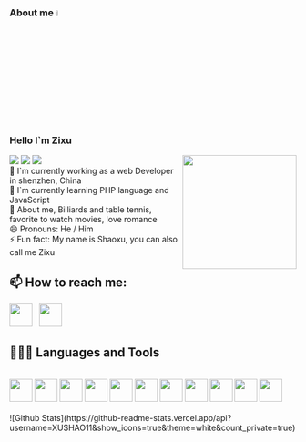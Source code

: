 ### About me <a href="https://www.gautamkrishnar.com/"><img src="https://media.giphy.com/media/hvRJCLFzcasrR4ia7z/giphy.gif" width="5%"></a>

<!DOCTYPE html>
<html lang="en">

<head>
  <meta charset="UTF-8">
  <meta http-equiv="X-UA-Compatible" content="IE=edge">
  <meta name="viewport" content="width=device-width, initial-scale=1.0">
</head>
<body>
  <div class="card">
    <div class="tools">
      <div class="circle">
        <span class="red box"></span>
      </div>
      <div class="circle">
        <span class="yellow box"></span>
      </div>
      <div class="circle">
        <span class="green box"></span>
      </div>
    </div>
    <div class="hhh">
      <div>
        <h3>Hello I`m Zixu</h3>
        <span > <img src="https://img.shields.io/badge/-HTML5-E34F26?style=flat-square&logo=html5&logoColor=white" /> <img src="https://img.shields.io/badge/-CSS3-1572B6?style=flat-square&logo=css3" /> <img src="https://img.shields.io/badge/-JavaScript-oringe?style=flat-square&logo=javascript" /> </span>
          <img align="right"  style="width: 200px !important;" src="https://img1.imgtp.com/2023/05/06/V0d0pHkU.gif" alt="" class="gif01">
      </div>
    </div>
  </div>
  <div class="box1">
    <div class="love">
      <div class="mainBox-1">
        <div>
          <div>
            🔭 I`m currently working as a web Developer in shenzhen, China
          </div>
          <div>
            🌱 I`m currently learning PHP language and JavaScript
          </div>
          <div>
            💬 About me, Billiards and table tennis, favorite to watch movies, love romance
          </div>
          <div>
            😄 Pronouns: He / Him
          </div>
          <div>
            ⚡ Fun fact: My name is Shaoxu, you can also call me Zixu
          </div>
        </div>
      </div>
    </div>
    <h2> 📫 How to reach me:</h2>
    <a
      href="tencent://message/?Menu=yes&uin=1217671134&Site=80fans&Service=300&sigT=45a1e5847943b64c6ff3990f8a9e644d2b31356cb0b4ac6b24663a3c8dd0f8aa12a545b1714f9d45"><img
        height="40" src="https://img1.imgtp.com/2023/05/06/QcDHtxqX.svg"></a>
    &nbsp;
    <a href="mailto:m13333804573@163.com"><img height="40" src="https://img1.imgtp.com/2023/05/06/CkzK7w7G.svg"></a>
    <h2>👨🏻‍💻 Languages and Tools</h2> <br />
    <div class="code">
      <code><img height="40" src="https://img1.imgtp.com/2023/05/06/AVvOYgYl.svg"></code>
      <code><img height="40" src="https://img1.imgtp.com/2023/05/06/e1Lqelwi.svg"></code>
      <code><img height="40" src="https://img1.imgtp.com/2023/05/06/j01edMe2.svg"></code>
      <code><img height="40" src="https://img1.imgtp.com/2023/05/06/yRCFCfSH.svg"></code>
      <code><img height="40" src="https://img1.imgtp.com/2023/05/06/KPwv0Wql.svg"></code>
      <code><img height="40" src="https://img1.imgtp.com/2023/05/06/4Pv9k9oe.svg"></code>
      <code><img height="40" src="https://img1.imgtp.com/2023/05/06/X1eFNpoB.png"></code>
      <code><img height="40" src="https://img1.imgtp.com/2023/05/06/pE1Nctp8.png"></code>
      <code><img height="40" src="https://element-plus.org/images/element-plus-logo-small.svg"></code>
      <code><img height="40" src="https://img1.imgtp.com/2023/05/06/upPp6gos.svg"></code>
      <code><img height="40" src="https://cn.vitejs.dev/logo.svg"></code>
    </div>
    <!-- [![Stats](https://github-readme-stats.vercel.app/api?username=sciencepal&show_icons=true&theme=radical)](https://github-readme-stats.vercel.app/api?username=sciencepal&show_icons=true&theme=radical)&nbsp; -->
    &nbsp; &nbsp; &nbsp; &nbsp; &nbsp;
  </div>
  ![Github Stats](https://github-readme-stats.vercel.app/api?username=XUSHAO11&show_icons=true&theme=white&count_private=true)

</body>
</html>
